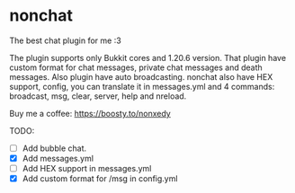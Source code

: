 # nonchat
 The best chat plugin for me :3

The plugin supports only Bukkit cores and 1.20.6 version.
That plugin have custom format for chat messages, private chat messages and death messages. Also plugin have auto broadcasting.
nonchat also have HEX support, config, you can translate it in messages.yml and 4 commands: broadcast, msg, clear, server, help and nreload.

Buy me a coffee: https://boosty.to/nonxedy

TODO:
- [ ] Add bubble chat.
- [X] Add messages.yml
- [ ] Add HEX support in messages.yml
- [X] Add custom format for /msg in config.yml